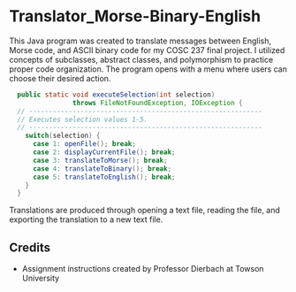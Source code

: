 # Translator_Morse-Binary-English

This Java program was created to translate messages between English, Morse code, and ASCII binary code for my COSC 237 final project. I utilized concepts of subclasses, abstract classes, and polymorphism to practice proper code organization. The program opens with a menu where users can choose their desired action.

```java
  public static void executeSelection(int selection)
                throws FileNotFoundException, IOException {
  // -----------------------------------------------------------
  // Executes selection values 1-5.
  // -----------------------------------------------------------
    switch(selection) {
      case 1: openFile(); break;
      case 2: displayCurrentFile(); break;
      case 3: translateToMorse(); break;
      case 4: translateToBinary(); break;
      case 5: translateToEnglish(); break;
    }
  }
```

Translations are produced through opening a text file, reading the file, and exporting the translation to a new text file.

## Credits
- Assignment instructions created by Professor Dierbach at Towson University
